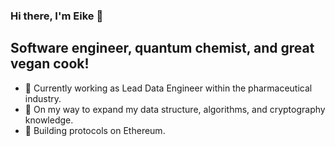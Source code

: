 ### Hi there, I'm Eike 👋

## Software engineer, quantum chemist, and great vegan cook!
- 🔭 Currently working as Lead Data Engineer within the pharmaceutical industry.
- 🌱 On my way to expand my data structure, algorithms, and cryptography knowledge.
- 👯 Building protocols on Ethereum.
<!--
- ⚡ <a href="https://ecresearch.netlify.app/">check out my research</a>
-->

<!--
**f3rmion/f3rmion** is a ✨ _special_ ✨ repository because its `README.md` (this file) appears on your GitHub profile.

Here are some ideas to get you started:

- 🔭 I’m currently working on ...
- 🌱 I’m currently learning ...
- 👯 I’m looking to collaborate on ...
- 🤔 I’m looking for help with ...
- 💬 Ask me about ...
- 📫 How to reach me: ...
- 😄 Pronouns: ...
- ⚡ Fun fact: ...
-->
 
